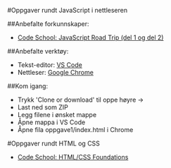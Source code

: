 #Oppgaver rundt JavaScript i nettleseren

##Anbefalte forkunnskaper:
 + [Code School: JavaScript Road Trip (del 1 og del 2)](https://www.codeschool.com/learn/javascript)
 
##Anbefalte verktøy:
 + Tekst-editor: [VS Code](https://code.visualstudio.com)
 + Nettleser: [Google Chrome](https://www.google.com/chrome)

##Kom igang:
 + Trykk 'Clone or download' til oppe høyre ->
 + Last ned som ZIP
 + Legg filene i ønsket mappe
 + Åpne mappa i VS Code
 + Åpne fila oppgave1/index.html i Chrome


#Oppgaver rundt HTML og CSS
 + [Code School: HTML/CSS Foundations](https://www.codeschool.com/courses/front-end-foundations)
